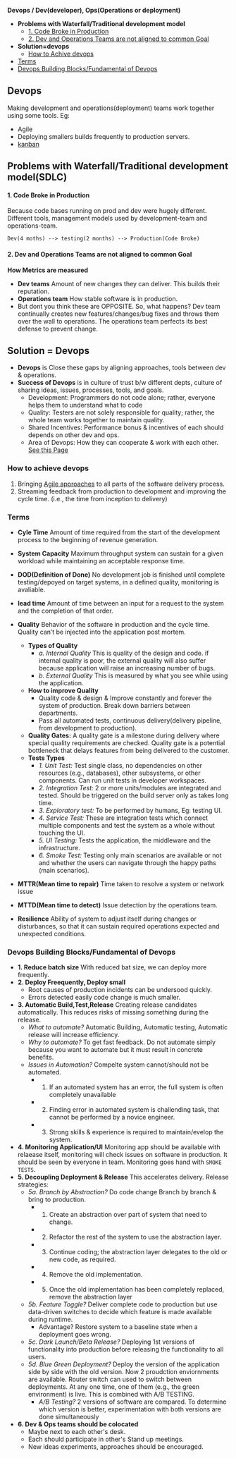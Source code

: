 **Devops / Dev(developer), Ops(Operations or deployment)**
- **Problems with Waterfall/Traditional development model**
  - [1. Code Broke in Production](#p1)
  - [2. Dev and Operations Teams are not aligned to common Goal](#p2)
- **Solution=devops**
  - [How to Achive devops](#how)
- [Terms](#t)
- [Devops Building Blocks/Fundamental of Devops](#bb)

## Devops
Making development and operations(deployment) teams work together using some tools. Eg: 
- Agile
- Deploying smallers builds frequently to production servers.
- [kanban](Tools/Kanban.md)


## Problems with Waterfall/Traditional development model(SDLC)
<a name=p1></a>
#### 1. Code Broke in Production
Because code bases running on prod and dev were hugely different. Different tools, management models used by development-team and operations-team.
```
Dev(4 moths) --> testing(2 months) --> Production(Code Broke)
```

<a name=p2></a>
#### 2. Dev and Operations Teams are not aligned to common Goal
**How Metrics are measured**
- **Dev teams** Amount of new changes they can deliver. This builds their reputation.
- **Operations team** How stable software is in production.
- But dont you think these are OPPOSITE. So, what happens? Dev team continually creates new features/changes/bug fixes and throws them over the wall to operations. The operations team perfects its best defense to prevent change.

## Solution = Devops
- **Devops** is Close these gaps by aligning approaches, tools between dev & operations. 
- **Success of Devops** is in culture of trust b/w different depts, culture of sharing ideas, issues, processes, tools, and goals.
  - Development: Programmers do not code alone; rather, everyone helps them to understand what to code
  - Quality: Testers are not solely responsible for quality; rather, the whole team works together to maintain quality.
  - Shared Incentives: Performance bonus & incentives of each should depends on other dev and ops.
  - Area of Devops: How they can cooperate & work with each other. [See this Page](Area-Matrix.md)

<a name=how></a>
### How to achieve devops
1. Bringing [Agile approaches]() to all parts of the software delivery process.
2. Streaming feedback from production to development and improving the cycle time. (i.e., the time from inception to delivery)

<a name=t></a>
### Terms
- **Cyle Time** Amount of time required from the start of the development process to the beginning of revenue generation.
- **System Capacity** Maximum throughput system can sustain for a given workload while maintaining an acceptable response time.
- **DOD(Definition of Done)** No development job is finished until complete testing/depoyed on target systems, in a defined quality, monitoring is avaliable.
- **lead time** Amount of time between an input for a request to the system and the completion of that order.

- **Quality** Behavior of the software in production and the cycle time. Quality can’t be injected into the application post mortem.
  - **Types of Quality**
    - *a. Internal Quality* This is quality of the design and code. if internal quality is poor, the external quality will also suffer because application will raise an increasing number of bugs.
    - *b. External Quality* This is measured by what you see while using the application.
  - **How to improve Quality**
    - Quality code & design & Improve constantly and forever the system of production. Break down barriers between departments.
    - Pass all automated tests, continuous delivery(delivery pipeline, from development to production).
  - **Quality Gates:** A quality gate is a milestone during delivery where special quality requirements are checked. Quality gate is a potential bottleneck that delays features from being delivered to the customer.
  - **Tests Types**
    - _1. Unit Test:_ Test single class, no dependencies on other resources (e.g., databases), other subsystems, or other components. Can run unit tests in developer workspaces.
    - _2. Integration Test:_ 2 or more units/modules are integrated and tested. Should be  triggered on the build server only as takes long time.
    - _3. Exploratory test:_ To be performed by humans, Eg: testing UI.
    - _4. Service Test:_ These are integration tests which connect multiple components and test the system as a whole without touching the UI. 
    - _5. UI Testing:_ Tests the application, the middleware and the infrastructure.
    - _6. Smoke Test:_ Testing only main scenarios are available or not and whether the users can navigate through the happy paths (main scenarios).

- **MTTR(Mean time to repair)** Time taken to resolve a system or network issue
- **MTTD(Mean time to detect)** Issue detection by the operations team.
- **Resilience** Ability of system to adjust itself during changes or disturbances, so that it can sustain required operations expected and unexpected conditions.

<a name=bb></a>
### Devops Building Blocks/Fundamental of Devops
- **1. Reduce batch size** With reduced bat size, we can deploy more frequently.
- **2. Deploy Freequently, Deploy small**
   - Root causes of production incidents can be undersood quickly.
   - Errors detected easily code change is much smaller. 
- **3. Automatic Build,Test,Release** Creating release candidates automatically. This reduces risks of missing something during the release.
  - *What to automate?* Automatic Building, Automatic testing, Automatic release will increase efficiency.
  - *Why to automate?* To get fast feedback. Do not automate simply because you want to automate but it must result in concrete benefits. 
  - *Issues in Automation?* Compelte system cannot/should not be automated.
    - 1. If an automated system has an error, the full system is often completely unavailable
    - 2. Finding error in automated system is challending task, that cannot be performed by a novice engineer.
    - 3. Strong skills & experience is required to maintain/evelop the system.
- **4. Monitoring Application/UI** Monitoring app should be available with relaease itself, monitoring will check issues on software in production. It should be seen by everyone in team. Monitoring goes hand with `SMOKE TESTS`.
- **5. Decoupling Deployment & Release** This accelerates delivery. Release strategies:
  - *5a. Branch by Abstraction?* Do code change Branch by branch & bring to production.
    - 1. Create an abstraction over part of system that need to change. 
    - 2. Refactor the rest of the system to use the abstraction layer. 
    - 3. Continue coding; the abstraction layer delegates to the old or new code, as required. 
    - 4. Remove the old implementation.
    - 5. Once the old implementation has been completely replaced, remove the abstraction layer
  - *5b. Feature Toggle?* Deliver complete code to production but use data-driven switches to decide which feature is made available during runtime.
    - Advantage? Restore system to a baseline state when a deployment goes wrong.
  - *5c. Dark Launch/Beta Release?* Deploying 1st versions of functionality into production before releasing the functionality to all users.
  - *5d. Blue Green Deployment?* Deploy the version of the application side by side with the old version. Now 2 proudction enviornments are available. Router switch can used to switch between deployments. At any one time, one of them (e.g., the green environment) is live. This is combined with A/B TESTING.
    - *A/B Testing?* 2 versions of software are compared. To determine which version is better, experimentation with both versions are done simultaneously
- **6. Dev & Ops teams should be colocated**
  - Maybe next to each other's desk. 
  - Each should participate in other's Stand up meetings.
  - New ideas experiments, approaches should be encouraged.
